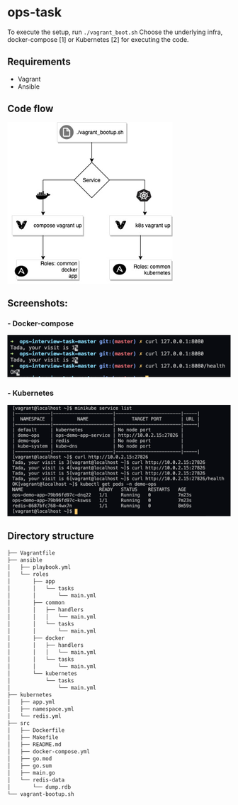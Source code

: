 # ops-task

To execute the setup, run `./vagrant_boot.sh`
Choose the underlying infra, docker-compose [1] or Kubernetes [2] for executing the code.

## Requirements

- Vagrant
- Ansible

## Code flow 

![Alt text](./images/code-flow.jpg "Code Flow")

## Screenshots: 
### - Docker-compose
![Alt text](./images/docker.png "Code Flow")

### - Kubernetes
![Alt text](./images/k8s.png "Code Flow")


## Directory structure
```
├── Vagrantfile
├── ansible
│   ├── playbook.yml
│   └── roles
│       ├── app
│       │   └── tasks
│       │       └── main.yml
│       ├── common
│       │   ├── handlers
│       │   │   └── main.yml
│       │   └── tasks
│       │       └── main.yml
│       ├── docker
│       │   ├── handlers
│       │   │   └── main.yml
│       │   └── tasks
│       │       └── main.yml
│       └── kubernetes
│           └── tasks
│               └── main.yml
├── kubernetes
│   ├── app.yml
│   ├── namespace.yml
│   └── redis.yml
├── src
│   ├── Dockerfile
│   ├── Makefile
│   ├── README.md
│   ├── docker-compose.yml
│   ├── go.mod
│   ├── go.sum
│   ├── main.go
│   └── redis-data
│       └── dump.rdb
└── vagrant-bootup.sh
```